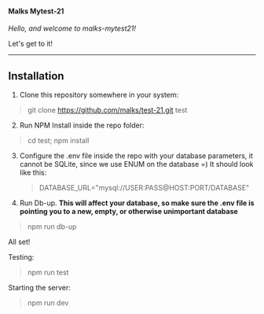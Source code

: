 <h4>Malks Mytest-21</h4>

<i>Hello, and welcome to malks-mytest21!</i>

Let's get to it!

-----
Installation
-----

1) Clone this repository somewhere in your system:
>git clone https://github.com/malks/test-21.git test

2) Run NPM Install inside the repo folder:
>cd test;
>npm install

3) Configure the .env file inside the repo with your database parameters, it cannot be SQLite, since we use ENUM on the database =)
    It should look like this:
    >DATABASE_URL="mysql://USER:PASS@HOST:PORT/DATABASE"

4) Run Db-up. <b>This will affect your database, so make sure the .env file is pointing you to a new, empty, or otherwise unimportant database</b>
>npm run db-up

All set!

Testing:
>npm run test

Starting the server:
>npm run dev